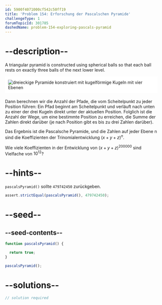 ```yaml
---
id: 5900f4071000cf542c50ff19
title: 'Problem 154: Erforschung der Pascalschen Pyramide'
challengeType: 1
forumTopicId: 301785
dashedName: problem-154-exploring-pascals-pyramid
---
```


# --description--

A triangular pyramid is constructed using spherical balls so that each ball rests on exactly three balls of the next lower level.

<img alt="dreieckige Pyramide konstruiert mit kugelförmige Kugeln mit vier Ebenen" src="https://cdn.freecodecamp.org/curriculum/project-euler/exploring-pascals-pyramid.png" style="background-color: white; padding: 10px; display: block; margin-right: auto; margin-left: auto; margin-bottom: 1.2rem;" />

Dann berechnen wir die Anzahl der Pfade, die vom Scheitelpunkt zu jeder Position führen: Ein Pfad beginnt am Scheitelpunkt und verläuft nach unten zu einer der drei Kugeln direkt unter der aktuellen Position. Folglich ist die Anzahl der Wege, um eine bestimmte Position zu erreichen, die Summe der Zahlen direkt darüber (je nach Position gibt es bis zu drei Zahlen darüber).

Das Ergebnis ist die Pascalsche Pyramide, und die Zahlen auf jeder Ebene n sind die Koeffizienten der Trinomialentwicklung ${(x + y + z)}^n$.

Wie viele Koeffizienten in der Entwicklung von ${(x + y + z)}^{200000}$ sind Vielfache von ${10}^{12}$?

# --hints--

`pascalsPyramid()` sollte `479742450` zurückgeben.

```js
assert.strictEqual(pascalsPyramid(), 479742450);
```

# --seed--

## --seed-contents--

```js
function pascalsPyramid() {

  return true;
}

pascalsPyramid();
```

# --solutions--

```js
// solution required
```
